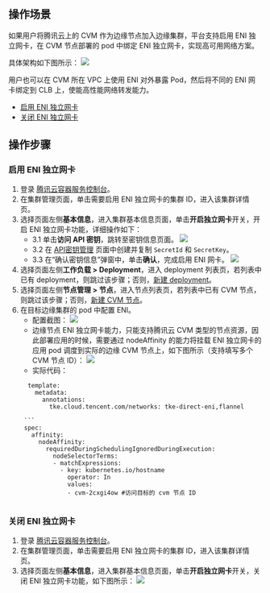 ## 操作场景
如果用户将腾讯云上的 CVM 作为边缘节点加入边缘集群，平台支持启用 ENI 独立网卡，在 CVM 节点部署的 pod 中绑定 ENI 独立网卡，实现高可用网络方案。

具体架构如下图所示：
![](https://qcloudimg.tencent-cloud.cn/raw/577140d6573126918c7fba27b9c91b6c.png)

用户也可以在 CVM 所在 VPC 上使用 ENI 对外暴露 Pod，然后将不同的 ENI 网卡绑定到 CLB 上，使能高性能网络转发能力。

- [启用 ENI 独立网卡](#openEniNetwork)
- [关闭 ENI 独立网卡](#closeEniNetwork)


## 操作步骤
[](id:openEniNetwork)
### 启用 ENI 独立网卡
1. 登录 [腾讯云容器服务控制台](https://console.cloud.tencent.com/tke2)。
2. 在集群管理页面，单击需要启用 ENI 独立网卡的集群 ID，进入该集群详情页。
3. 选择页面左侧**基本信息**，进入集群基本信息页面，单击**开启独立网卡**开关，开启 ENI 独立网卡功能，详细操作如下：
      - 3.1 单击**访问 API 密钥**，跳转至密钥信息页面。
![](https://qcloudimg.tencent-cloud.cn/raw/d819119564f60fe78b96557d34ac9800.png)
      - 3.2 在 [API密钥管理](https://console.cloud.tencent.com/cam/capi) 页面中创建并复制 `SecretId` 和 `SecretKey`。
      - 3.3 在“确认密钥信息”弹窗中，单击**确认**，完成启用 ENI 网卡。
 ![](https://qcloudimg.tencent-cloud.cn/raw/157c1d1d3ffedcb11e634c98459e60bb.png)
4. 选择页面左侧**工作负载 > Deployment**，进入 deployment 列表页，若列表中已有 deployment，则跳过该步骤；否则，[新建 deployment](https://cloud.tencent.com/document/product/457/31705)。
5. 选择页面左侧**节点管理 > 节点**，进入节点列表页，若列表中已有 CVM 节点，则跳过该步骤；否则，[新建 CVM 节点](https://cloud.tencent.com/document/product/457/83208)。
6. 在目标边缘集群的 pod 中配置 ENI。
   - 配置截图：
![](https://qcloudimg.tencent-cloud.cn/raw/8f593ac9a04080b44ad57f0b6b5387c9.png)
   - 边缘节点 ENI 独立网卡能力，只能支持腾讯云 CVM 类型的节点资源，因此部署应用的时候，需要通过 nodeAffinity 的能力将挂载 ENI 独立网卡的应用 pod 调度到实际的边缘 CVM 节点上，如下图所示（支持填写多个 CVM 节点 ID）：
![](https://qcloudimg.tencent-cloud.cn/raw/8b10f8a7ebe3f550700346a097739d29.png)
   - 实际代码：
    ```
      template:
        metadata:
          annotations:
            tke.cloud.tencent.com/networks: tke-direct-eni,flannel
    ```
		```
        spec:
          affinity:
            nodeAffinity:
              requiredDuringSchedulingIgnoredDuringExecution:
                nodeSelectorTerms:
                - matchExpressions:
                  - key: kubernetes.io/hostname
                    operator: In
                    values:
                    - cvm-2cxgi4ow #访问目标的 cvm 节点 ID
    ```

[](id:closeEniNetwork)
### 关闭 ENI 独立网卡
1. 登录 [腾讯云容器服务控制台](https://console.cloud.tencent.com/tke2)。
2. 在集群管理页面，单击需要启用 ENI 独立网卡的集群 ID，进入该集群详情页。
3. 选择页面左侧**基本信息**，进入集群基本信息页面，单击**开启独立网卡**开关，关闭 ENI 独立网卡功能，如下图所示：
![](https://qcloudimg.tencent-cloud.cn/raw/7b40408ccd7df1088d35830747fcf613.png)
